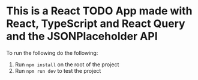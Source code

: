 # This is a React TODO App made with React, TypeScript and React Query and the JSONPlaceholder API

To run the following do the following:

1. Run `npm install` on the root of the project
2. Run `npm run dev` to test the project
